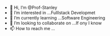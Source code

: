 - 👋 Hi, I’m @Prof-Stanley
- 👀 I’m interested in ...Fulllstack Developmet
- 🌱 I’m currently learning ...Software Engineering
- 💞️ I’m looking to collaborate on ...If ony I know
- 📫 How to reach me ...

<!---
Prof-Stanley/Prof-Stanley is a ✨`special ✨ repository because its `README.md` (this file) appears on your GitHub profile.
You can click the Preview link to take a look at your changes.
--->
